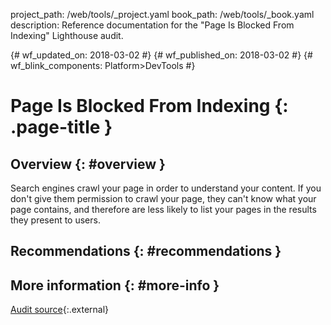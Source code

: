 project_path: /web/tools/_project.yaml
book_path: /web/tools/_book.yaml
description: Reference documentation for the "Page Is Blocked From Indexing" Lighthouse audit.

{# wf_updated_on: 2018-03-02 #}
{# wf_published_on: 2018-03-02 #}
{# wf_blink_components: Platform>DevTools #}

# Page Is Blocked From Indexing  {: .page-title }

## Overview {: #overview }

Search engines crawl your page in order to understand your content. If you don't
give them permission to crawl your page, they can't know what your page
contains, and therefore are less likely to list your pages in the results they
present to users.

<!-- Report UI: If you don't give search engines permission to crawl your pages,
they are less likely to list your pages in search results for user. -->

## Recommendations {: #recommendations }

## More information {: #more-info }

[Audit source][src]{:.external}

[src]: https://github.com/GoogleChrome/lighthouse/blob/master/lighthouse-core/audits/seo/is-crawlable.js
